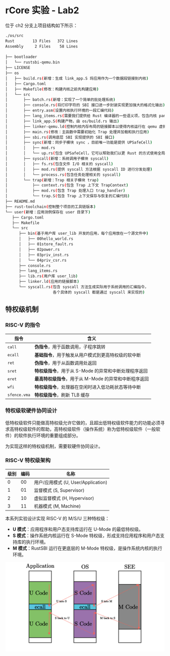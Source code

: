 # rCore 实验 - Lab2

位于 ch2 分支上项目结构如下所示：

```bash
./os/src
Rust        13 Files   372 Lines
Assembly     2 Files    58 Lines

├── bootloader
│   └── rustsbi-qemu.bin
├── LICENSE
├── os
│   ├── build.rs(新增：生成 link_app.S 将应用作为一个数据段链接到内核)
│   ├── Cargo.toml
│   ├── Makefile(修改：构建内核之前先构建应用)
│   └── src
│       ├── batch.rs(新增：实现了一个简单的批处理系统)
│       ├── console.rs(将打印字符的 SBI 接口进一步封装实现更加强大的格式化输出)
│       ├── entry.asm(设置内核执行环境的一段汇编代码)
│       ├── lang_items.rs(需要我们提供给 Rust 编译器的一些语义项，包含内核 panic 时的处理逻辑)
│       ├── link_app.S(构建产物，由 os/build.rs 输出)
│       ├── linker-qemu.ld(控制内核内存布局的链接脚本以使得内核运行在 qemu 虚拟机上)
│       ├── main.rs(修改：主函数中需要初始化 Trap 处理并加载和执行应用)
│       ├── sbi.rs(调用底层 SBI 实现提供的 SBI 接口)
│       ├── sync(新增：同步子模块 sync ，目前唯一功能是提供 UPSafeCell)
│       │   ├── mod.rs
│       │   └── up.rs(包含 UPSafeCell，它可以帮助我们以更 Rust 的方式使用全局变量)
│       ├── syscall(新增：系统调用子模块 syscall)
│       │   ├── fs.rs(包含文件 I/O 相关的 syscall)
│       │   ├── mod.rs(提供 syscall 方法根据 syscall ID 进行分发处理)
│       │   └── process.rs(包含任务处理相关的 syscall)
│       └── trap(新增：Trap 相关子模块 trap)
│           ├── context.rs(包含 Trap 上下文 TrapContext)
│           ├── mod.rs(包含 Trap 处理入口 trap_handler)
│           └── trap.S(包含 Trap 上下文保存与恢复的汇编代码)
├── README.md
├── rust-toolchain(控制整个项目的工具链版本)
└── user(新增：应用测例保存在 user 目录下)
   ├── Cargo.toml
   ├── Makefile
   └── src
      ├── bin(基于用户库 user_lib 开发的应用，每个应用放在一个源文件中)
      │   ├── 00hello_world.rs
      │   ├── 01store_fault.rs
      │   ├── 02power.rs
      │   ├── 03priv_inst.rs
      │   └── 04priv_csr.rs
      ├── console.rs
      ├── lang_items.rs
      ├── lib.rs(用户库 user_lib)
      ├── linker.ld(应用的链接脚本)
      └── syscall.rs(包含 syscall 方法生成实际用于系统调用的汇编指令，
                     各个具体的 syscall 都是通过 syscall 来实现的)
```

## 特权级机制

### RISC-V 的指令

| 指令         | 含义                                                   |
| ------------ | ------------------------------------------------------ |
| `call`       | **伪指令**，用于函数调用，子程序跳转                   |
| `ecall`      | **基础指令**，用于触发从用户模式到更高特权级的软中断   |
| `ret`        | **伪指令**，用于从函数调用处返回                       |
| `sret`       | **特权级指令**，用于从 S-Mode 的异常和中断处理程序返回 |
| `eret`       | **最高特权级指令**，用于从 M-Mode 的异常和中断程序返回 |
| `wfi`        | **特权级指令**，处理器在空闲时进入低功耗状态等待中断   |
| `sfence.vma` | **特权级指令**，刷新 TLB 缓存                          |

### 特权级软硬件协同设计

低特权级软件只能做高特权级允许它做的，且超出低特权级软件能力的功能必须寻求高特权级软件的帮助，高特权级软件（操作系统）称为低特权级软件（一般软件）的软件执行环境的重要组成部分。

为实现这样的特权级机制，需要软硬件协同设计。

### RISC-V 特权级架构

| 级别 | 编码 | 名称                                |
| ---- | ---- | ----------------------------------- |
| 0    | 00   | 用户/应用模式 (U, User/Application) |
| 1    | 01   | 监督模式 (S, Supervisor)            |
| 2    | 10   | 虚拟监督模式 (H, Hypervisor)        |
| 3    | 11   | 机器模式 (M, Machine)               |

本系列实验设计实现 RISC-V 的 M/S/U 三种特权级：
- **U 模式**：应用程序和用户态支持库运行在 U-Mode 的最低特权级。
- **S 模式**：操作系统内核运行在 S-Mode 特权级，形成支持应用程序和用户态支持库的执行环境。
- **M 模式**：RustSBI 运行在更底层的 M-Mode 特权级，是操作系统内核的执行环境。

![alt text](../../picture/202504130001.png)